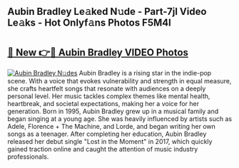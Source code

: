 ## Aubin Bradley Le𝚊ked N𝚞de - Part-7jl Video Le𝚊ks - Hot Onlyf𝚊ns Photos F5M4l

# <h2><a href="http://ab89369.deff.icu/?id=Aubin+Bradley">🔗 New 👉🔴 Aubin Bradley VIDEO Photos</a></h2>

[![Aubin Bradley N𝚞des](https://i.imgur.com/rIISA9y.gif)](http://ab89369.deff.icu/?id=Aubin+Bradley)
Aubin Bradley is a rising star in the indie-pop scene. With a voice that evokes vulnerability and strength in equal measure, she crafts heartfelt songs that resonate with audiences on a deeply personal level. Her music tackles complex themes like mental health, heartbreak, and societal expectations, making her a voice for her generation. Born in 1995, Aubin Bradley grew up in a musical family and began singing at a young age. She was heavily influenced by artists such as Adele, Florence + The Machine, and Lorde, and began writing her own songs as a teenager. After completing her education, Aubin Bradley released her debut single "Lost in the Moment" in 2017, which quickly gained traction online and caught the attention of music industry professionals.

